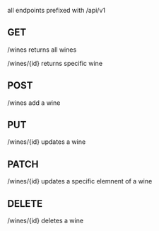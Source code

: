 all endpoints prefixed with /api/v1

## GET 
/wines
returns all wines

/wines/{id}
returns specific wine

## POST
/wines
add a wine

## PUT 
/wines/{id}
updates a wine

## PATCH
/wines/{id}
updates a specific elemnent of a wine

## DELETE
/wines/{id}
deletes a wine
